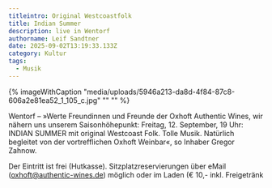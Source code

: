 ```yaml
---
titleintro: Original Westcoastfolk
title: Indian Summer
description: live in Wentorf
authorname: Leif Sandtner
date: 2025-09-02T13:19:33.133Z
category: Kultur
tags:
  - Musik
---
```



{% imageWithCaption "media/uploads/5946a213-da8d-4f84-87c8-606a2e81ea52_1_105_c.jpg" "" "" %}

Wentorf – »Werte Freundinnen und Freunde der Oxhoft Authentic Wines, wir nähern uns unserem Saisonhöhepunkt: Freitag, 12. September, 19 Uhr: INDIAN SUMMER mit original Westcoast Folk. Tolle Musik. Natürlich begleitet von der vortrefflichen Oxhoft Weinbar«, so Inhaber Gregor Zahnow.

Der Eintritt ist frei (Hutkasse). Sitzplatzreservierungen über eMail (oxhoft@authentic-wines.de) möglich oder im Laden (€ 10,- inkl. Freigetränk